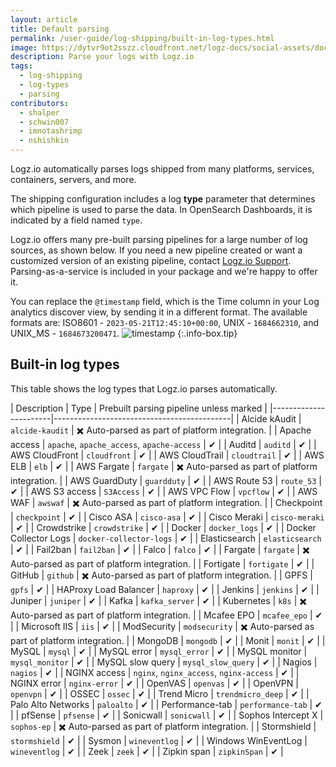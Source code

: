 ```yaml
---
layout: article
title: Default parsing
permalink: /user-guide/log-shipping/built-in-log-types.html
image: https://dytvr9ot2sszz.cloudfront.net/logz-docs/social-assets/docs-social.jpg
description: Parse your logs with Logz.io
tags:
  - log-shipping
  - log-types
  - parsing
contributors:
  - shalper
  - schwin007
  - imnotashrimp
  - nshishkin
---
```


Logz.io automatically parses logs shipped from many platforms, services, containers, servers, and more.

The shipping configuration includes a log **type** parameter that determines which pipeline is used to parse the data. In OpenSearch Dashboards, it is indicated by a field named `type`.

Logz.io offers many pre-built parsing pipelines for a large number of log sources, as shown below. If you need a new pipeline created or want a customized version of an existing pipeline, contact [Logz.io Support](mailto:help@logz.io). Parsing-as-a-service is included in your package and we're happy to offer it.

You can replace the `@timestamp` field, which is the Time column in your Log analytics discover view, by sending it in a different format. The available formats are: ISO8601 - `2023-05-21T12:45:10+00:00`, UNIX - `1684662310`, and UNIX_MS - `1684673200471`.
![timestamp](https://dytvr9ot2sszz.cloudfront.net/logz-docs/parsing-and-mapping/timestamp.png)
{:.info-box.tip}

## Built-in log types

This table shows the log types that Logz.io parses automatically.

| Description           | Type                                       | Prebuilt parsing pipeline unless marked |
|-----------------------|--------------------------------------------|
| Alcide kAudit         | `alcide-kaudit` | ✖️ Auto-parsed as part of platform integration. |
| Apache access         | `apache`, `apache_access`, `apache-access` | ✔ |
| Auditd                | `auditd`                                   | ✔ |
| AWS CloudFront        | `cloudfront`                               | ✔ |
| AWS CloudTrail        | `cloudtrail`                               | ✔ |
| AWS ELB               | `elb`                                      | ✔ |
| AWS Fargate           | `fargate`                                  | ✖️ Auto-parsed as part of platform integration. |
| AWS GuardDuty             | `guardduty`                                | ✔ |
| AWS Route 53          | `route_53`                                 | ✔ |
| AWS S3 access         | `S3Access`                                 | ✔ |
| AWS VPC Flow           | `vpcflow`                                  | ✔ |
| AWS WAF         | `awswaf`                                 | ✖️ Auto-parsed as part of platform integration. |
| Checkpoint            | `checkpoint`                               | ✔ |
| Cisco ASA             | `cisco-asa`                                | ✔ |
| Cisco Meraki          | `cisco-meraki`                             | ✔ |
| Crowdstrike           | `crowdstrike`                              | ✔ |
| Docker                | `docker_logs`                              | ✔ |
| Docker Collector Logs | `docker-collector-logs`                    | ✔ |
| Elasticsearch         | `elasticsearch`                            | ✔ |
| Fail2ban              | `fail2ban`                                 | ✔ |
| Falco                 | `falco`                                    | ✔ |
| Fargate                 | `fargate`                                | ✖️ Auto-parsed as part of platform integration. |
| Fortigate             | `fortigate`                               | ✔ |
| GitHub                  | `github`                                     | ✖️ Auto-parsed as part of platform integration. |
| GPFS                  | `gpfs`                                     | ✔ |
| HAProxy Load Balancer              | `haproxy`                                  | ✔ |
| Jenkins               | `jenkins`                                  | ✔ |
| Juniper                  | `juniper`                             | ✔ |
| Kafka                 | `kafka_server`                             | ✔ |
| Kubernetes                 | `k8s`                             | ✖️ Auto-parsed as part of platform integration. |
| Mcafee EPO            | `mcafee_epo`                                      | ✔ |
| Microsoft IIS         | `iis`                                      | ✔ |
| ModSecurity               | `modsecurity`                                  | ✖️ Auto-parsed as part of platform integration. |
| MongoDB               | `mongodb`                                  | ✔ |
| Monit                 | `monit`                                    | ✔ |
| MySQL                 | `mysql`                                    | ✔ |
| MySQL error           | `mysql_error`                              | ✔ |
| MySQL monitor         | `mysql_monitor`                            | ✔ |
| MySQL slow query      | `mysql_slow_query`                         | ✔ |
| Nagios                | `nagios`                                   | ✔ |
| NGINX access          | `nginx`, `nginx_access`, `nginx-access`    | ✔ |
| NGINX error           | `nginx-error`                              | ✔ |
| OpenVAS                 | `openvas`                                    | ✔ |
| OpenVPN                 | `openvpn`                                    | ✔ |
| OSSEC                 | `ossec`                                    | ✔ |
| Trend Micro                 | `trendmicro_deep`                    | ✔ |
| Palo Alto Networks    | `paloalto`                                  | ✔ |
| Performance-tab       | `performance-tab`                                  | ✔ |
| pfSense       | `pfsense`                                  | ✔ |
| Sonicwall                | `sonicwall`                                  | ✔ |
| Sophos Intercept X       | `sophos-ep`                                  | ✖️ Auto-parsed as part of platform integration. |
| Stormshield                | `stormshield`                              | ✔ |
| Sysmon                | `wineventlog`                              | ✔ |
| Windows WinEventLog          | `wineventlog`                             | ✔ |
| Zeek           | `zeek`                              | ✔ |
| Zipkin span           | `zipkinSpan`                             | ✔ |
